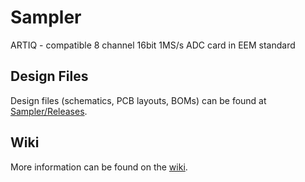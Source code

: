 # Sampler
ARTIQ - compatible 8 channel 16bit 1MS/s ADC card in EEM standard

## Design Files

Design files (schematics, PCB layouts, BOMs) can be found at [Sampler/Releases](https://github.com/sinara-hw/Sampler/releases).

## Wiki

More information can be found on the [wiki](https://github.com/sinara-hw/Sampler/wiki).
